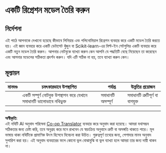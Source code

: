 <!--
CO_OP_TRANSLATOR_METADATA:
{
  "original_hash": "cc471fa89c293bc735dd3a9a0fb79b1b",
  "translation_date": "2025-08-29T20:19:24+00:00",
  "source_file": "2-Regression/3-Linear/assignment.md",
  "language_code": "bn"
}
-->
# একটি রিগ্রেশন মডেল তৈরি করুন

## নির্দেশনা

এই পাঠে আপনাকে দেখানো হয়েছে কীভাবে লিনিয়ার এবং পলিনোমিয়াল রিগ্রেশন ব্যবহার করে একটি মডেল তৈরি করতে হয়। এই জ্ঞান ব্যবহার করে একটি ডেটাসেট খুঁজুন বা Scikit-learn-এর বিল্ট-ইন সেটগুলির একটি ব্যবহার করে একটি নতুন মডেল তৈরি করুন। আপনার নোটবুকে ব্যাখ্যা করুন কেন আপনি যে পদ্ধতিটি বেছে নিয়েছেন তা করেছেন এবং আপনার মডেলের সঠিকতা প্রদর্শন করুন। যদি এটি সঠিক না হয়, তবে ব্যাখ্যা করুন কেন।

## মূল্যায়ন

| মানদণ্ড | চমৎকারভাবে উপস্থাপিত                                      | পর্যাপ্ত                   | উন্নতির প্রয়োজন               |
| -------- | ---------------------------------------------------------- | -------------------------- | ------------------------------- |
|          | একটি সম্পূর্ণ নোটবুক উপস্থাপন করে যেখানে সমাধানটি ভালোভাবে নথিভুক্ত | সমাধানটি অসম্পূর্ণ         | সমাধানটি ত্রুটিপূর্ণ বা বাগযুক্ত |

---

**অস্বীকৃতি**:  
এই নথিটি AI অনুবাদ পরিষেবা [Co-op Translator](https://github.com/Azure/co-op-translator) ব্যবহার করে অনুবাদ করা হয়েছে। আমরা যথাসম্ভব সঠিকতার জন্য চেষ্টা করি, তবে অনুগ্রহ করে মনে রাখবেন যে স্বয়ংক্রিয় অনুবাদে ত্রুটি বা অসঙ্গতি থাকতে পারে। মূল ভাষায় থাকা নথিটিকে প্রামাণিক উৎস হিসেবে বিবেচনা করা উচিত। গুরুত্বপূর্ণ তথ্যের জন্য, পেশাদার মানব অনুবাদ সুপারিশ করা হয়। এই অনুবাদ ব্যবহারের ফলে কোনো ভুল বোঝাবুঝি বা ভুল ব্যাখ্যা হলে আমরা তার জন্য দায়ী থাকব না।